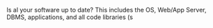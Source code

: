Is al your software up to date? This includes the OS, Web/App Server, DBMS, applications, and all code libraries (s